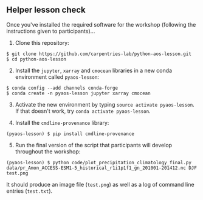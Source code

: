## Helper lesson check

Once you've installed the required software for the workshop (following the instructions given to participants)...

1. Clone this repository:

```
$ git clone https://github.com/carpentries-lab/python-aos-lesson.git
$ cd python-aos-lesson
```

2. Install the `jupyter`, `xarray` and `cmocean` libraries in a new conda environment called `pyaos-lesson`:

```
$ conda config --add channels conda-forge
$ conda create -n pyaos-lesson jupyter xarray cmocean
```

3. Activate the new environment by typing `source activate pyaos-lesson`. If that doesn't work, try `conda activate pyaos-lesson`.

4. Install the `cmdline-provenance` library: 

```
(pyaos-lesson) $ pip install cmdline-provenance
```

5. Run the final version of the script that participants will develop throughout the workshop:

```
(pyaos-lesson) $ python code/plot_precipitation_climatology_final.py data/pr_Amon_ACCESS-ESM1-5_historical_r1i1p1f1_gn_201001-201412.nc DJF test.png
```

It should produce an image file (`test.png`) as well as a log of command line entries (`test.txt`).
